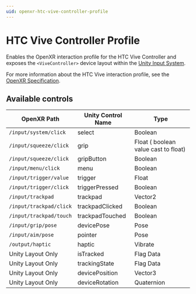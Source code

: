 ```yaml
---
uid: openxr-htc-vive-controller-profile
---
```

# HTC Vive Controller Profile

Enables the OpenXR interaction profile for the HTC Vive Controller and exposes the `<ViveController>` device layout within the [Unity Input System](xref:input-system-index).

For more information about the HTC Vive interaction profile, see the [OpenXR Specification](https://www.khronos.org/registry/OpenXR/specs/1.0/html/xrspec.html#_htc_vive_controller_profile).

## Available controls

| OpenXR Path | Unity Control Name | Type |
|----|----|----|
|`/input/system/click`| select | Boolean |
|`/input/squeeze/click`| grip | Float ( boolean value cast to float)|
|`/input/squeeze/click`| gripButton | Boolean |
|`/input/menu/click` | menu | Boolean|
|`/input/trigger/value`|trigger|  Float |
|`/input/trigger/click`|triggerPressed| Boolean |
|`/input/trackpad`|trackpad| Vector2 |
|`/input/trackpad/click`|trackpadClicked| Boolean |
|`/input/trackpad/touch`|trackpadTouched| Boolean |
|`/input/grip/pose`| devicePose| Pose |
|`/input/aim/pose`|pointer| Pose |
|`/output/haptic` | haptic | Vibrate |
| Unity Layout Only  | isTracked | Flag Data |
| Unity Layout Only  | trackingState | Flag Data |
| Unity Layout Only  | devicePosition | Vector3 |
| Unity Layout Only  | deviceRotation | Quaternion |
